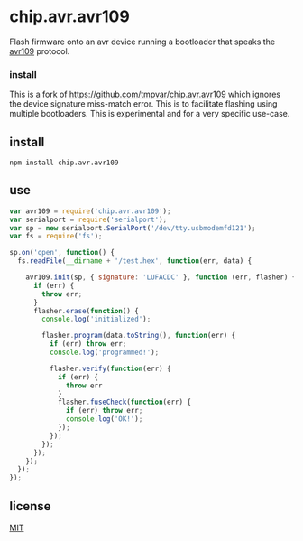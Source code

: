 # chip.avr.avr109

Flash firmware onto an avr device running a bootloader that speaks the [avr109](http://www.atmel.com/images/doc1644.pdf) protocol.

### install
This is a fork of https://github.com/tmpvar/chip.avr.avr109 which ignores the device signature miss-match error. This is to facilitate flashing using multiple bootloaders. This is experimental and for a very specific use-case.
## install

`npm install chip.avr.avr109`

## use

```javascript
var avr109 = require('chip.avr.avr109');
var serialport = require('serialport');
var sp = new serialport.SerialPort('/dev/tty.usbmodemfd121');
var fs = require('fs');

sp.on('open', function() {
  fs.readFile(__dirname + '/test.hex', function(err, data) {

    avr109.init(sp, { signature: 'LUFACDC' }, function (err, flasher) {
      if (err) {
        throw err;
      }
      flasher.erase(function() {
        console.log('initialized');

        flasher.program(data.toString(), function(err) {
          if (err) throw err;
          console.log('programmed!');

          flasher.verify(function(err) {
            if (err) {
              throw err
            }
            flasher.fuseCheck(function(err) {
              if (err) throw err;
              console.log('OK!');
            });
          });
        });
      });
    });
  });
});
```

## license

[MIT](LICENSE.txt)
